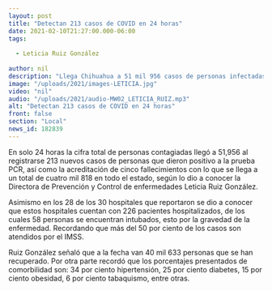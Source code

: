 ```yaml
---
layout: post
title: "Detectan 213 casos de COVID en 24 horas"
date: 2021-02-10T21:27:00.000-06:00
tags:
  
  - Leticia Ruiz González
  
author: nil
description: "Llega Chihuahua a 51 mil 956 casos de personas infectadas en total."
image: "/uploads/2021/images-LETICIA.jpg"
video: "nil"
audio: "/uploads/2021/audio-MW02_LETICIA_RUIZ.mp3"
alt: "Detectan 213 casos de COVID en 24 horas"
front: false
section: "Local"
news_id: 182839
---
```


En solo 24 horas la cifra total de personas contagiadas llegó a 51,956 al registrarse 213 nuevos casos de personas que dieron positivo a la prueba PCR, así como la acreditación de cinco fallecimientos con lo que se llega a un total de cuatro mil 818 en todo el estado, según lo dio a conocer la Directora de Prevención y Control de enfermedades Leticia Ruiz González.

Asimismo en los 28 de los 30 hospitales que reportaron se dio a conocer que estos hospitales cuentan con 226 pacientes hospitalizados, de los cuales 58 personas se encuentran intubados, esto por la gravedad de la enfermedad. Recordando que más del 50 por ciento de los casos son atendidos por el IMSS.

Ruiz González señaló que a la fecha van 40 mil 633 personas que se han recuperado. Por otra parte recordó que los porcentajes presentados de comorbilidad son: 34 por ciento hipertensión, 25 por ciento diabetes, 15 por ciento obesidad, 6 por ciento tabaquismo, entre otras.
